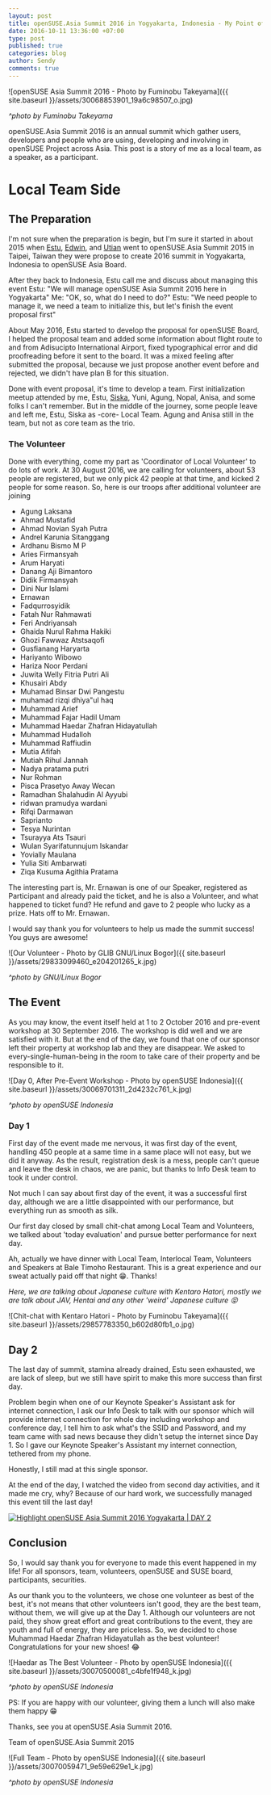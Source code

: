 ```yaml
---
layout: post
title: openSUSE.Asia Summit 2016 in Yogyakarta, Indonesia - My Point of View as Local Team
date: 2016-10-11 13:36:00 +07:00
type: post
published: true
categories: blog
author: Sendy
comments: true
---
```


![openSUSE Asia Summit 2016 - Photo by Fuminobu Takeyama]({{ site.baseurl }}/assets/30068853901_19a6c98507_o.jpg)

*^photo by Fuminobu Takeyama*

openSUSE.Asia Summit 2016 is an annual summit which gather users, developers and people who are using, developing and involving in openSUSE Project across Asia. This post is a story of me as a local team, as a speaker, as a participant.

# Local Team Side

## The Preparation

I'm not sure when the preparation is begin, but I'm sure it started in about 2015 when [Estu](https://tuanpembual.wordpress.com/), [Edwin](http://medwinz.blogspot.co.id/), and [Utian](http://utian.azoebs.com/) went to openSUSE.Asia Summit 2015 in Taipei, Taiwan  they were propose to create 2016 summit in Yogyakarta, Indonesia to openSUSE Asia Board.

After they back to Indonesia, Estu call me and discuss about managing this event
Estu: "We will manage openSUSE Asia Summit 2016 here in Yogyakarta"
Me: "OK, so, what do I need to do?"
Estu: "We need people to manage it, we need a team to initialize this, but let's finish the event proposal first"

About May 2016, Estu started to develop the proposal for openSUSE Board, I helped the proposal team and added some information about flight route to and from Adisucipto International Airport, fixed typographical error and did proofreading before it sent to the board. It was a mixed feeling after submitted the proposal, because we just propose another event before and rejected, we didn't have plan B for this situation.

Done with event proposal, it's time to develop a team. First initialization meetup attended by me, Estu, [Siska](https://iskandarsiska.wordpress.com), Yuni, Agung, Nopal, Anisa, and some folks I can't remember. But in the middle of the journey, some people leave and left me, Estu, Siska as -core- Local Team. Agung and Anisa still in the team, but not as core team as the trio.

### The Volunteer

Done with everything, come my part as 'Coordinator of Local Volunteer' to do lots of work. At 30 August 2016, we are calling for volunteers, about 53 people are registered, but we only pick 42 people at that time, and kicked 2 people for some reason. So, here is our troops after additional volunteer are joining

* Agung Laksana
* Ahmad Mustafid
* Ahmad Novian Syah Putra
* Andrel Karunia Sitanggang
* Ardhanu Bismo M P
* Aries Firmansyah
* Arum Haryati 
* Danang Aji Bimantoro
* Didik Firmansyah
* Dini Nur Islami
* Ernawan
* Fadqurrosyidik
* Fatah Nur Rahmawati
* Feri Andriyansah
* Ghaida Nurul Rahma Hakiki
* Ghozi Fawwaz Atstsaqofi
* Gusfianang Haryarta
* Hariyanto Wibowo
* Hariza Noor Perdani
* Juwita Welly Fitria Putri Ali
* Khusairi Abdy
* Muhamad Binsar Dwi Pangestu
* muhamad rizqi dhiya"ul haq
* Muhammad Arief
* Muhammad Fajar Hadil Umam
* Muhammad Haedar Zhafran Hidayatullah
* Muhammad Hudalloh
* Muhammad Raffiudin
* Mutia Afifah 
* Mutiah Rihul Jannah
* Nadya pratama putri 
* Nur Rohman
* Pisca Prasetyo Away Wecan 
* Ramadhan Shalahudin Al Ayyubi
* ridwan pramudya wardani 
* Rifqi Darmawan
* Saprianto
* Tesya Nurintan
* Tsurayya Ats Tsauri
* Wulan Syarifatunnujum Iskandar
* Yovially Maulana
* Yulia Siti Ambarwati
* Ziqa Kusuma Agithia Pratama

The interesting part is, Mr. Ernawan is one of our Speaker, registered as Participant and already paid the ticket, and he is also a Volunteer, and what happened to ticket fund? He refund and gave to 2 people who lucky as a prize. Hats off to Mr. Ernawan.

I would say thank you for volunteers to help us made the summit success! You guys are awesome!

![Our Volunteer - Photo by GLIB GNU/Linux Bogor]({{ site.baseurl }}/assets/29833099460_e204201265_k.jpg)

*^photo by GNU/Linux Bogor*

## The Event

As you may know, the event itself held at 1 to 2 October 2016 and pre-event workshop at 30 September 2016. The workshop is did well and we are satisfied with it. But at the end of the day, we found that one of our sponsor left their property at workshop lab and they are disappear. We asked to every-single-human-being in the room to take care of their property and be responsible to it.

![Day 0, After Pre-Event Workshop - Photo by openSUSE Indonesia]({{ site.baseurl }}/assets/30069701311_2d4232c761_k.jpg)

*^photo by openSUSE Indonesia*

### Day 1

First day of the event made me nervous, it was first day of the event, handling 450 people at a same time in a same place will not easy, but we did it anyway. As the result, registration desk is a mess, people can't queue and leave the desk in chaos, we are panic, but thanks to Info Desk team to took it under control.

Not much I can say about first day of the event, it was a successful first day, although we are a little disappointed with our performance, but everything run as smooth as silk.

Our first day closed by small chit-chat among Local Team and Volunteers, we talked about 'today evaluation' and pursue better performance for next day.

Ah, actually we have dinner with Local Team, Interlocal Team, Volunteers and Speakers at Bale Timoho Restaurant. This is a great experience and our sweat actually paid off that night :grin:. Thanks!

*Here, we are talking about Japanese culture with Kentaro Hatori, mostly we are talk about JAV, Hentai and any other 'weird' Japanese culture :stuck_out_tongue_closed_eyes:*

![Chit-chat with Kentaro Hatori - Photo by Fuminobu Takeyama]({{ site.baseurl }}/assets/29857783350_b602d80fb1_o.jpg)

## Day 2

The last day of summit, stamina already drained, Estu seen exhausted, we are lack of sleep, but we still have spirit to make this more success than first day.

Problem begin when one of our Keynote Speaker's Assistant ask for internet connection, I ask our Info Desk to talk with our sponsor which will provide internet connection for whole day including workshop and conference day, I tell him to ask what's the SSID and Password, and my team came with sad news because they didn't setup the internet since Day 1. So I gave our Keynote Speaker's Assistant my internet connection, tethered from my phone.

Honestly, I still mad at this single sponsor.

At the end of the day, I watched the video from second day activities, and it made me cry, why? Because of our hard work, we successfully managed this event till the last day!

[![Highlight openSUSE Asia Summit 2016 Yogyakarta | DAY 2](http://img.youtube.com/vi/o1tNvUtSm_U/0.jpg)](http://www.youtube.com/watch?v=o1tNvUtSm_U)

## Conclusion

So, I would say thank you for everyone to made this event happened in my life! For all sponsors, team, volunteers, openSUSE and SUSE board, participants, securities.

As our thank you to the volunteers, we chose one volunteer as best of the best, it's not means that other volunteers isn't good, they are the best team, without them, we will give up at the Day 1. Although our volunteers are not paid, they show great effort and great contributions to the event, they are youth and full of energy, they are priceless. So, we decided to chose Muhammad Haedar Zhafran Hidayatullah as the best volunteer! Congratulations for your new shoes! :joy:

![Haedar as The Best Volunteer - Photo by openSUSE Indonesia]({{ site.baseurl }}/assets/30070500081_c4bfe1f948_k.jpg)

*^photo by openSUSE Indonesia*

PS: If you are happy with our volunteer, giving them a lunch will also make them happy :grin:

Thanks, see you at openSUSE.Asia Summit 2016.

Team of openSUSE.Asia Summit 2015

![Full Team - Photo by openSUSE Indonesia]({{ site.baseurl }}/assets/30070059471_9e59e629e1_k.jpg)

*^photo by openSUSE Indonesia*